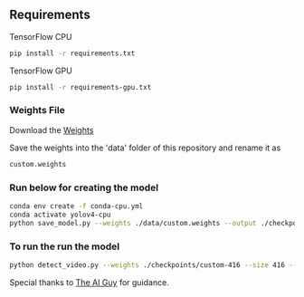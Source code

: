 ## Requirements
 TensorFlow CPU
```bash
pip install -r requirements.txt
```
 TensorFlow GPU
```bash
pip install -r requirements-gpu.txt
```
### Weights File
Download the [Weights](https://drive.google.com/file/d/1-4_7BuN3fPMrSX5kJ2MKzM9KuwGwaDq8/view?usp=sharing)

Save the weights into the 'data' folder of this repository and rename it as
```bash
custom.weights
```


### Run below for creating the model
```bash
conda env create -f conda-cpu.yml
conda activate yolov4-cpu
python save_model.py --weights ./data/custom.weights --output ./checkpoints/custom-416 --input_s
```
### To run the run the model
```bash
python detect_video.py --weights ./checkpoints/custom-416 --size 416 --model yolov4 --video 0 --output ./detections/results.avi
```

Special thanks to [The AI Guy](https://github.com/theAIGuysCode) for guidance.
